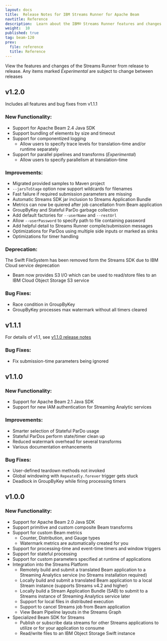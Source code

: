 ```yaml
---
layout: docs
title:  Release Notes for IBM Streams Runner for Apache Beam
navtitle: Reference
description:  Learn about the IBM® Streams Runner features and changes by release.
weight:  10
published: true
tag: beam-120
prev:
  file: reference
  title: Reference
---
```

View the features and changes of the Streams Runner from release to release. Any items marked *Experimental* are subject to change between releases

## v1.2.0
Includes all features and bug fixes from v1.1.1
### New Functionality:
* Support for Apache Beam 2.4 Java SDK
* Support bundling of elements by size and timeout
* Support for componentized logging
    * Allow users to specify trace levels for translation-time and/or runtime separately
* Support for parallel pipelines and transforms (*Experimental*)
    * Allow users to specify parallelism at translation-time

### Improvements:
* Migrated provided samples to Maven project
* `--jarsToStage` option now support wildcards for filenames
* Fast failure if required submission parameters are missing
* Automatic Streams SDK jar inclusion to Streams Application Bundle
* Metrics can now be quiered after job cancellation from Beam application
* GroupByKey and Stateful ParDo garbage collection
* Add default factories for `--userName` and `--restUrl`
* Allow `--userPassword` to specify path to file containing password
* Add helpful detail to Streams Runner compile/submission messages
* Optimizations for ParDos using multiple side inputs or marked as sinks
* Optimizations for timer handling

### Deprecation:
The Swift FileSystem has been removed form the Streams SDK due to IBM Cloud service deprecation
* Beam now provides S3 I/O which can be used to read/store files to an IBM Cloud Object Storage S3 service

### Bug Fixes:
* Race condition in GroupByKey
* GroupByKey processes max watermark without all timers cleared


## v1.1.1
For details of v1.1, see [v1.1.0 release notes](#v110)
### Bug Fixes:
* Fix submission-time parameters being ignored


## v1.1.0
### New Functionality:
* Support for Apache Beam 2.1 Java SDK
* Support for new IAM authentication for Streaming Analytic services

### Improvements:
* Smarter selection of Stateful ParDo usage
* Stateful ParDos perform state/timer clean up
* Reduced watermark overhead for several transforms
* Various documentation enhancements

### Bug Fixes:
* User-defined teardown methods not invoked
* Global windowing with `Repeatedly.forever` trigger gets stuck
* Deadlock in GroupByKey while firing processing timers


## v1.0.0
### New Functionality:
* Support for Apache Beam 2.0 Java SDK
* Support primitive and custom composite Beam transforms
* Support for custom Beam metrics
    * Counter, Distribution, and Gauge types
    * Watermark metrics are automatically created for you
* Support for processing-time and event-time timers and window triggers
* Support for stateful processing
* Support for custom parameters specified at runtime of applications
* Integration into the Streams Platform
    * Remotely build and submit a translated Beam application to a Streaming Analytics service (no Streams installation required)
    * Locally build and submit a translated Beam application to a local Stream instance (supports Streams v4.2 and higher)
    * Locally build a Stream Application Bundle (SAB) to submit to a Streams instance of Streaming Analytics service later
    * Support for local files in distributed execution
    * Support to cancel Streams job from Beam application
    * View Beam Pipeline layouts in the Streams Graph
* Specialized Beam SDK for Streams
    * Publish or subscribe data streams for other Streams applications to utilize or for your application to consume
    * Read/write files to an IBM Object Storage Swift instance
